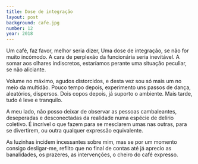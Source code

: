 ```yaml
---
title: Dose de integração
layout: post
background: cafe.jpg
number: 12
year: 2018
---
```


Um café, faz favor, melhor seria dizer, Uma dose de integração, se não for muito incómodo. A cara de perplexão da funcionária seria inevitável. A somar aos olhares indiscretos, estaríamos perante uma situação peculiar, se não aliciante.

Volume no máximo, agudos distorcidos, e desta vez sou só mais um no meio da multidão. Pouco tempo depois, experimento uns passos de dança, aleatórios, dispersos. Dois copos depois, já suporto o ambiente. Mais tarde, tudo é leve e tranquilo.

A meu lado, não posso deixar de observar as pessoas cambaleantes, deseperadas e desconectadas da realidade numa espécie de delírio coletivo. É incrível o que fazem para se mesclarem umas nas outras, para se divertirem, ou outra qualquer expressão equivalente.

As luzinhas incidem incessantes sobre mim, mas se por um momento consigo desligar-me, reflito que no final de contas até já aprecio as banalidades, os prazeres, as intervenções, o cheiro do café expresso.
